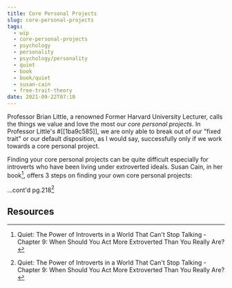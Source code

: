 ```yaml
---
title: Core Personal Projects
slug: core-personal-projects
tags:
  - wip
  - core-personal-projects
  - psychology
  - personality
  - psychology/personality
  - quiet
  - book
  - book/quiet
  - susan-cain
  - free-trait-theory
date: 2021-09-22T07:10
---
```



Professor Brian Little, a renowned Former Harvard University Lecturer, calls the
things we value and love the most our _core personal projects_. In Professor
Little's #[[1ba9c585]], we are only able to break out of our "fixed trait" or
our default disposition, as I would say, successfully only if we work towards
a core personal project.

Finding your core personal projects can be quite difficult especially for
introverts who have been living under extroverted ideals. Susan Cain, in her
book[^1], offers 3 steps on finding your own core personal projects:

...cont'd pg.218[^1]


## Resources

[^1]: Quiet: The Power of Introverts in a World That Can't Stop Talking - Chapter 9: When Should You Act More Extroverted Than You Really Are?

